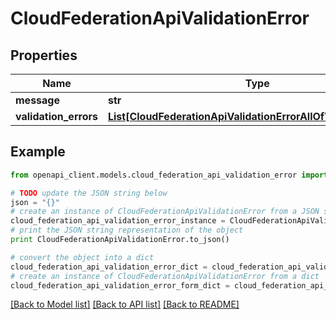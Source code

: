 # CloudFederationApiValidationError


## Properties
Name | Type | Description | Notes
------------ | ------------- | ------------- | -------------
**message** | **str** |  | 
**validation_errors** | [**List[CloudFederationApiValidationErrorAllOfValidationErrors]**](CloudFederationApiValidationErrorAllOfValidationErrors.md) |  | 

## Example

```python
from openapi_client.models.cloud_federation_api_validation_error import CloudFederationApiValidationError

# TODO update the JSON string below
json = "{}"
# create an instance of CloudFederationApiValidationError from a JSON string
cloud_federation_api_validation_error_instance = CloudFederationApiValidationError.from_json(json)
# print the JSON string representation of the object
print CloudFederationApiValidationError.to_json()

# convert the object into a dict
cloud_federation_api_validation_error_dict = cloud_federation_api_validation_error_instance.to_dict()
# create an instance of CloudFederationApiValidationError from a dict
cloud_federation_api_validation_error_form_dict = cloud_federation_api_validation_error.from_dict(cloud_federation_api_validation_error_dict)
```
[[Back to Model list]](../README.md#documentation-for-models) [[Back to API list]](../README.md#documentation-for-api-endpoints) [[Back to README]](../README.md)


